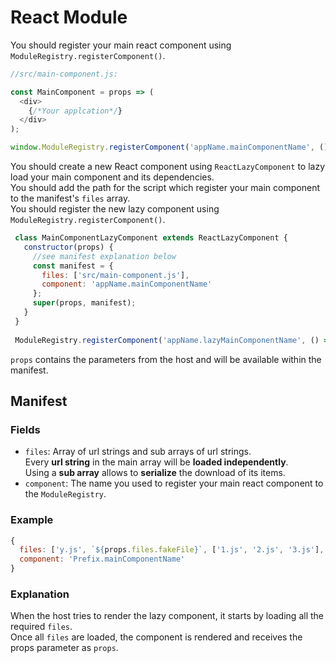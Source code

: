 # React Module

You should register your main react component using `ModuleRegistry.registerComponent()`.  
```js
//src/main-component.js:

const MainComponent = props => (
  <div>
    {/*Your applcation*/}
  </div>
);

window.ModuleRegistry.registerComponent('appName.mainComponentName', () => MainComponent);
```

You should create a new React component using `ReactLazyComponent` to lazy load your main component and its dependencies.  
You should add the path for the script which register your main component to the manifest's `files` array.  
You should register the new lazy component using `ModuleRegistry.registerComponent()`.  

```js
 class MainComponentLazyComponent extends ReactLazyComponent {
   constructor(props) {
     //see manifest explanation below
     const manifest = {
       files: ['src/main-component.js'],
       component: 'appName.mainComponentName'
     };
     super(props, manifest);
   }
 }
 
 ModuleRegistry.registerComponent('appName.lazyMainComponentName', () => MainComponentLazyComponent);
 ```

`props` contains the parameters from the host and will be available within the manifest.

## Manifest
### Fields
* `files`: Array of url strings and sub arrays of url strings.  
Every **url string** in the main array will be **loaded independently**.  
Using a **sub array** allows to **serialize** the download of its items.  
* `component`: The name you used to register your main react component to the `ModuleRegistry`.  

### Example
```js 
{
  files: ['y.js', `${props.files.fakeFile}`, ['1.js', '2.js', '3.js'], 'z.js'],
  component: 'Prefix.mainComponentName'
}
```

### Explanation
When the host tries to render the lazy component, it starts by loading all the required `files`.  
Once all `files` are loaded, the component is rendered and receives the props parameter as `props`.  
